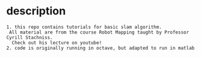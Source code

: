 # description
    1. this repo contains tutorials for basic slam algorithm.
     All material are from the course Robot Mapping taught by Professor Cyrill Stachniss.
      Check out his lecture on youtube!
    2. code is originally running in octave, but adapted to run in matlab 







